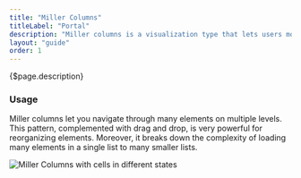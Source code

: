 ```yaml
---
title: "Miller Columns"
titleLabel: "Portal"
description: "Miller columns is a visualization type that lets users move faster through several depth levels at same time."
layout: "guide"
order: 1
---
```


<div class="page-description">{$page.description}</div>

### Usage

Miller columns let you navigate through many elements on multiple levels. This pattern, complemented with drag and drop, is very powerful for reorganizing elements. Moreover, it breaks down the complexity of loading many elements in a single list to many smaller lists.

![Miller Columns with cells in different states](../../../images/MillerColumns.jpg)
